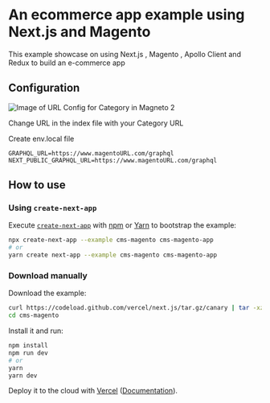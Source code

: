 # An ecommerce app example using Next.js and Magento

This example showcase on using Next.js , Magento , Apollo Client and Redux to build an e-commerce app

## Configuration

![Image of URL Config for Category in Magneto 2](https://github.com/vercel/next.js/blob/canary/examples/cms-magento/docs/seo.png)

Change URL in the index file with your Category URL

Create env.local file

```
GRAPHQL_URL=https://www.magentoURL.com/graphql
NEXT_PUBLIC_GRAPHQL_URL=https://www.magentoURL.com/graphql
```

## How to use

### Using `create-next-app`

Execute [`create-next-app`](https://github.com/vercel/next.js/tree/canary/packages/create-next-app) with [npm](https://docs.npmjs.com/cli/init) or [Yarn](https://yarnpkg.com/lang/en/docs/cli/create/) to bootstrap the example:

```bash
npx create-next-app --example cms-magento cms-magento-app
# or
yarn create next-app --example cms-magento cms-magento-app
```

### Download manually

Download the example:

```bash
curl https://codeload.github.com/vercel/next.js/tar.gz/canary | tar -xz --strip=2 next.js-canary/examples/cms-magento
cd cms-magento
```

Install it and run:

```bash
npm install
npm run dev
# or
yarn
yarn dev
```

Deploy it to the cloud with [Vercel](https://vercel.com/import?filter=next.js&utm_source=github&utm_medium=readme&utm_campaign=next-example) ([Documentation](https://nextjs.org/docs/deployment)).
